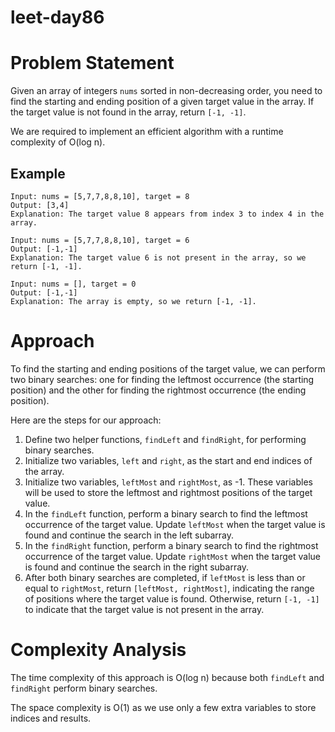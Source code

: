 # leet-day86

# Problem Statement

Given an array of integers `nums` sorted in non-decreasing order, you need to find the starting and ending position of a given target value in the array. If the target value is not found in the array, return `[-1, -1]`.

We are required to implement an efficient algorithm with a runtime complexity of O(log n).

## Example

```
Input: nums = [5,7,7,8,8,10], target = 8
Output: [3,4]
Explanation: The target value 8 appears from index 3 to index 4 in the array.

Input: nums = [5,7,7,8,8,10], target = 6
Output: [-1,-1]
Explanation: The target value 6 is not present in the array, so we return [-1, -1].

Input: nums = [], target = 0
Output: [-1,-1]
Explanation: The array is empty, so we return [-1, -1].
```

# Approach

To find the starting and ending positions of the target value, we can perform two binary searches: one for finding the leftmost occurrence (the starting position) and the other for finding the rightmost occurrence (the ending position).

Here are the steps for our approach:

1. Define two helper functions, `findLeft` and `findRight`, for performing binary searches.
2. Initialize two variables, `left` and `right`, as the start and end indices of the array.
3. Initialize two variables, `leftMost` and `rightMost`, as -1. These variables will be used to store the leftmost and rightmost positions of the target value.
4. In the `findLeft` function, perform a binary search to find the leftmost occurrence of the target value. Update `leftMost` when the target value is found and continue the search in the left subarray.
5. In the `findRight` function, perform a binary search to find the rightmost occurrence of the target value. Update `rightMost` when the target value is found and continue the search in the right subarray.
6. After both binary searches are completed, if `leftMost` is less than or equal to `rightMost`, return `[leftMost, rightMost]`, indicating the range of positions where the target value is found. Otherwise, return `[-1, -1]` to indicate that the target value is not present in the array.

# Complexity Analysis

The time complexity of this approach is O(log n) because both `findLeft` and `findRight` perform binary searches.

The space complexity is O(1) as we use only a few extra variables to store indices and results.
